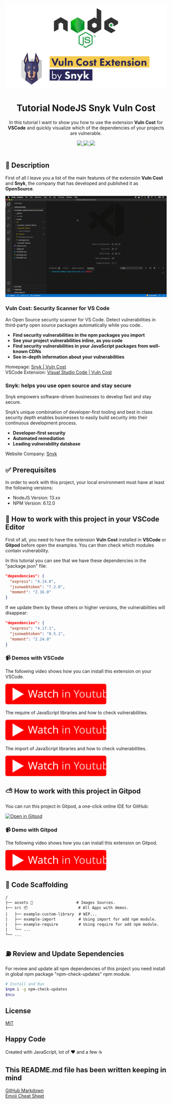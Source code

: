 <p align="center">
  <img src="assets/banner.png" width="600" />
</p>

<h1 align="center">Tutorial NodeJS Snyk Vuln Cost</h1>

<p align="center">In this tutorial I want to show you how to use the extension <strong>Vuln Cost</strong> for <strong>VSCode</strong> and quickly visualize which of the dependencies of your projects are vulnerable.</p>

<p align="center">
  <a title="MIT License" href="LICENSE.md">
    <img src="https://img.shields.io/github/license/gridsome/gridsome.svg?style=flat-square&label=License&colorB=6cc24a">
  </a>
  <a title="Twitter: JoseJ_PR" href="https://twitter.com/JoseJ_PR">
    <img src="https://img.shields.io/twitter/url?color=1991DA&label=Twitter%20%40JoseJ_PR&logo=twitter&logoColor=FFFFFF&style=flat-square&url=https%3A%2F%2Ftwitter.com%2FJoseJ_PR">
  </a>  
  <a title="Github: Sponsors" href="https://github.com/sponsors/JoseJPR">
    <img src="https://img.shields.io/twitter/url?color=032f62&label=Github%20Sponsors%20%40JoseJPR&logo=github&logoColor=FFFFFF&style=flat-square&url=https%3A%2F%2Fgithub.com%2Fsponsors%2FJoseJPR">
  </a>
  <br />
  <br />
</p>

## 🔖 Description

First of all I leave you a list of the main features of the extensión **Vuln Cost** and **Snyk**, the company that has developed and published it as **OpenSource**.

<p align="center">
  <img src="assets/demo.gif" />
</p>

### Vuln Cost: Security Scanner for VS Code

An Open Source security scanner for VS Code. Detect vulnerabilities in third-party open source packages automatically while you code..

* **Find security vulnerabilities in the npm packages you import**
* **See your project vulnerabilities inline, as you code**
* **Find security vulnerabilities in your JavaScript packages from well-known CDNs**
* **See in-depth information about your vulnerabilities**

Homepage: [Snyk | Vuln Cost](https://snyk.io/security-scanner-vuln-cost/) \
VSCode Extension: [Visual Studio Code | Vuln Cost](https://marketplace.visualstudio.com/items?itemName=snyk-security.vscode-vuln-cost)

### Snyk: helps you use open source and stay secure

Snyk empowers software-driven businesses to develop fast and stay secure.

Snyk’s unique combination of developer-first tooling and best in class security depth enables businesses to easily build security into their continuous development process.

* **Developer-first security**
* **Automated remediation**
* **Leading vulnerability database**

Website Company: [Snyk](https://snyk.io/)

## ✅ Prerequisites

In order to work with this project, your local environment must have at least the following versions:

* NodeJS Version: 13.xx
* NPM Version: 6.12.0

## 📐 How to work with this project in your VSCode Editor

First of all, you need to have the extension **Vuln Cost** installed in **VSCode** or **Gitpod** before open the examples. You can then check which modules contain vulnerability.

In this tutorial you can see that we have these dependencies in the "package.json" file:

```json
"dependencies": {
  "express": "4.14.0",
  "jsonwebtoken": "7.2.0",
  "moment": "2.16.0"
}
```

If we update them by these others or higher versions, the vulnerabilities will disappear:

```json
"dependencies": {
  "express": "4.17.1",
  "jsonwebtoken": "8.5.1",
  "moment": "2.24.0"
}
```

### 📹 Demos with VSCode

The following video shows how you can install this extension on your VSCode.

[![Video](./assets/youtube.svg)](https://youtu.be/1_ptjvhxH1s)

The require of JavaScript libraries and how to check vulnerabilities.

[![Video](./assets/youtube.svg)](https://youtu.be/gfi0WC6j8Qk)

The import of JavaScript libraries and how to check vulnerabilities.

[![Video](./assets/youtube.svg)](https://youtu.be/wI4PF-BuM-g)

## ⛅️ How to work with this project in Gitpod

You can run this project in Gitpod, a one-click online IDE for GitHub:

[![Open in Gitpod](https://gitpod.io/button/open-in-gitpod.svg)](https://gitpod.io/#https://github.com/JoseJPR/tutorial-nodejs-snyk-vuln-cost)

### 📹 Demo with Gitpod

The following video shows how you can install this extension on Gitpod.

[![Video](./assets/youtube.svg)](https://youtu.be/jrUTdcDwqwo)

## 📂 Code Scaffolding

```any
/
├── assets 🌈                   # Images Sources.
├── src 📦                      # All Apps with demos.
|   ├── example-custom-library  # WIP...
|   ├── example-import          # Using import for add npm module.
|   ├── example-require         # Using require for add npm module.
|   └── ...
└── ...
```

## ⛽️ Review and Update Sependencies

For review and update all npm dependencies of this project you need install in global npm package "npm-check-updates" npm module.

```bash
# Install and Run
$npm i -g npm-check-updates
$ncu
```

## License

[MIT](LICENSE.md)

## Happy Code

Created with JavaScript, lot of ❤️ and a few ☕️

## This README.md file has been written keeping in mind

[GitHub Markdown](https://guides.github.com/features/mastering-markdown/) \
[Emoji Cheat Sheet](https://www.webfx.com/tools/emoji-cheat-sheet/)
